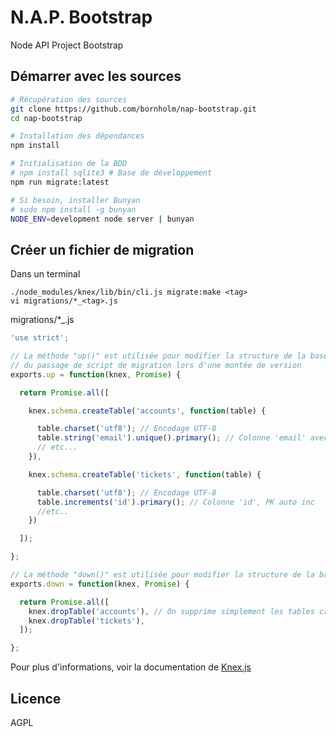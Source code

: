 # N.A.P. Bootstrap

Node API Project Bootstrap

## Démarrer avec les sources

```sh
# Récupération des sources
git clone https://github.com/bornholm/nap-bootstrap.git
cd nap-bootstrap

# Installation des dépendances
npm install

# Initialisation de la BDD
# npm install sqlite3 # Base de développement
npm run migrate:latest

# Si besoin, installer Bunyan
# sudo npm install -g bunyan
NODE_ENV=development node server | bunyan
```

## Créer un fichier de migration

Dans un terminal
```
./node_modules/knex/lib/bin/cli.js migrate:make <tag>
vi migrations/*_<tag>.js
```

migrations/*_<tag>.js
```js
'use strict';

// La méthode "up()" est utilisée pour modifier la structure de la base lors
// du passage de script de migration lors d'une montée de version
exports.up = function(knex, Promise) {

  return Promise.all([

    knex.schema.createTable('accounts', function(table) {

      table.charset('utf8'); // Encodage UTF-8
      table.string('email').unique().primary(); // Colonne 'email' avec contrainte d'unicité
      // etc...
    }),

    knex.schema.createTable('tickets', function(table) {

      table.charset('utf8'); // Encodage UTF-8
      table.increments('id').primary(); // Colonne 'id', PK auto inc
      //etc..
    })

  ]);

};

// La méthode "down()" est utilisée pour modifier la structure de la base lors d'un rollback
exports.down = function(knex, Promise) {

  return Promise.all([
    knex.dropTable('accounts'), // On supprime simplement les tables créées dans le sens inverse
    knex.dropTable('tickets'),
  ]);

};
```
Pour plus d'informations, voir la documentation de [Knex.js](http://knexjs.org/#Migrations)

## Licence

AGPL
